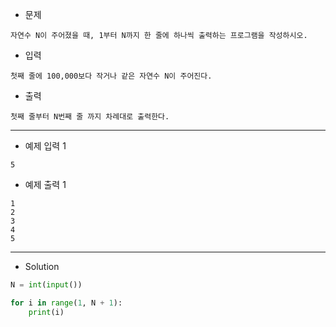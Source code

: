 - 문제

```
자연수 N이 주어졌을 때, 1부터 N까지 한 줄에 하나씩 출력하는 프로그램을 작성하시오.
```

- 입력

```
첫째 줄에 100,000보다 작거나 같은 자연수 N이 주어진다.
```

- 출력

```
첫째 줄부터 N번째 줄 까지 차례대로 출력한다.
```

---

- 예제 입력 1 

```
5
```

- 예제 출력 1 

```
1
2
3
4
5
```

---

- Solution

```py
N = int(input())

for i in range(1, N + 1):
    print(i)
```

